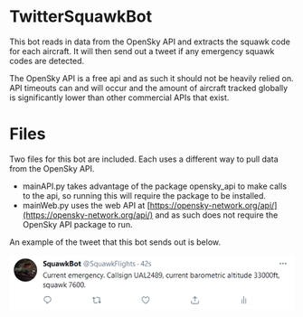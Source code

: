 # TwitterSquawkBot
This bot reads in data from the OpenSky API and extracts the squawk code for each aircraft. It will then send out a tweet if any emergency squawk codes are detected.

The OpenSky API is a free api and as such it should not be heavily relied on. API timeouts can and will occur and the amount of aircraft tracked globally is significantly lower than other commercial APIs that exist.

# Files
Two files for this bot are included. Each uses a different way to pull data from the OpenSky API.

- mainAPI.py takes advantage of the package opensky_api to make calls to the api, so running this will require the package to be installed.
- mainWeb.py uses the web API at [https://opensky-network.org/api/](https://opensky-network.org/api/) and as such does not require the OpenSky API package to run.

An example of the tweet that this bot sends out is below.

![tweet](exampleTweet.png)
